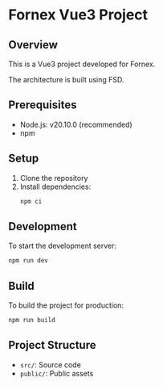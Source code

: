 # Fornex Vue3 Project

## Overview
This is a Vue3 project developed for Fornex.

The architecture is built using FSD.

## Prerequisites
- Node.js: v20.10.0 (recommended)
- npm

## Setup
1. Clone the repository
2. Install dependencies:
   ```bash
   npm ci
   ```

## Development
To start the development server:
```bash
npm run dev
```

## Build
To build the project for production:
```bash
npm run build
```

## Project Structure
- `src/`: Source code
- `public/`: Public assets
